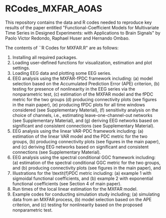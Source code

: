 # RCodes_MXFAR_AOAS
This repository contains the data and R codes needed to reproduce key results of the paper entitled "Functional-Coefficient Models for Multivariate Time Series in Designed Experiments: with Applications to Brain Signals" by Paolo Victor Redondo, Raphael Huser and Hernando Ombao.

The contents of ``R Codes for MXFAR.R" are as follows:

1. Installing all required packages.
2. Loading user-defined functions for visualization, estimation and plot settings.
3. Loading EEG data and plotting some EEG series.
4. EEG analysis using the MXFAR-fPDC framework including:
   (a) model selection based on the Accumulated Prediction Error (APE) criterion,
   (b) testing for presence of nonlinearity in the EEG series via the nonparametric test,
   (c) estimation of the MXFAR model and the fPDC metric for the two groups
   (d) producing connectivity plots (see figures in the main paper),
   (e) producing fPDC plots for all time windows considered (see Supplementary Material),
   (f) sensitivity analysis on the choice of channels, i.e., estimating leave-one-channel-out networks (see Supplementary Material), and
   (g) deriving EEG networks based on significant and consistent connections (see Supplementary Material).
5. EEG analysis using the linear VAR-PDC framework including:
   (a) estimation of the linear VAR model and the PDC metric for the two groups,
   (b) producing connectivity plots (see figures in the main paper), and
   (c) deriving EEG networks based on significant and consistent connections (see Supplementary Material).
6. EEG analysis using the spectral conditional GGC framework including:
   (a) estimation of the spectral conditional GGC metric for the two groups, and
   (b) producing connectivity plots (see figures in the main paper), and
7. Illustrations for the \textit{f}PDC metric including:
   (a) example 1 with sigmoidal functional coefficients, and
   (b) example 2 with exponential functional coefficients (see Section 4 of main paper).
8. Run times of the local linear estimation for the MXFAR model.
9. Example codes for conducting simulation study including;
   (a) simulating data from an MXFAR process,
   (b) model selection based on the APE criterion, and
   (c) testing for nonlinearity based on the proposed nonparametric test.
